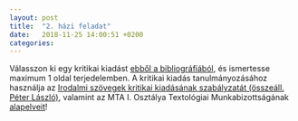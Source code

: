 ```yaml
---
layout: post
title:  "2. házi feladat"
date:   2018-11-25 14:00:51 +0200
categories:
---
```

Válasszon ki egy kritikai kiadást [ebből a bibliográfiából](http://textologia.iti.mta.hu/bibliografia.php), és ismertesse maximum 1 oldal terjedelemben.
A kritikai kiadás tanulmányozásához használja az [Irodalmi szövegek kritikai kiadásának szabályzatát (összeáll. Péter László)](http://textologia.iti.mta.hu/peter_laszlo.pdf), valamint az MTA I. Osztálya Textológiai Munkabizottságának [alapelveit](http://textologia.iti.mta.hu/alapelvek.pdf)!
